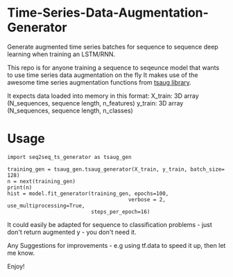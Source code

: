 # Time-Series-Data-Augmentation-Generator
Generate augmented time series batches for sequence to sequence deep learning when training an LSTM/RNN.

This repo is for anyone training a sequence to seqeunce model that wants to use time series data augmentation on the fly
It makes use of the awesome time series augmentation functions from [tsaug library](https://tsaug.readthedocs.io/en/stable/).

It expects data loaded into memory in this format:
X_train: 3D array (N_sequences, sequence length, n_features)
y_train: 3D array (N_sequences, sequence length, n_classes)

# Usage

```
import seq2seq_ts_generator as tsaug_gen

training_gen = tsaug_gen.tsaug_generator(X_train, y_train, batch_size= 128)
n = next(training_gen)
print(n)
hist = model.fit_generator(training_gen, epochs=100, 
                                       verbose = 2, use_multiprocessing=True,
                           steps_per_epoch=16) 
```

It could easily be adapted for sequence to classification problems - just don't return augmented y - you don't need it.

Any Suggestions for improvements - e.g using tf.data to speed it up, then let me know.

Enjoy!
